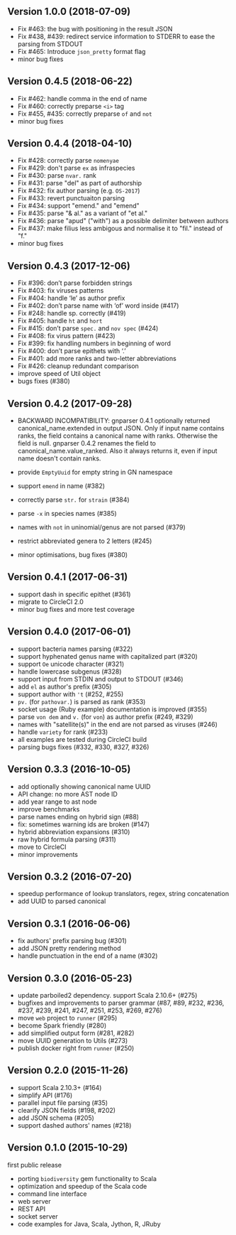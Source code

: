 Version 1.0.0 (2018-07-09)
-------------------------
- Fix #463: the bug with positioning in the result JSON
- Fix #438, #439: redirect service information to STDERR to ease the parsing from STDOUT
- Fix #465: Introduce `json_pretty` format flag
- minor bug fixes

Version 0.4.5 (2018-06-22)
--------------------------
- Fix #462: handle comma in the end of name
- Fix #460: correctly preparse `<i>` tag
- Fix #455, #435: correctly preparse `of` and `not`
- minor bug fixes

Version 0.4.4 (2018-04-10)
--------------------------

- Fix #428: correctly parse `nomenyae`
- Fix #429: don't parse `ex` as infraspecies
- Fix #430: parse `nvar.` rank
- Fix #431: parse "del" as part of authorship
- Fix #432: fix author parsing (e.g. `OS-2017`)
- Fix #433: revert punctuaiton parsing
- Fix #434: support "emend." and "emend"
- Fix #435: parse "& al." as a variant of "et al."
- Fix #436: parse "apud" ("with") as a possible delimiter between authors
- Fix #437: make filius less ambigous and normalise it to "fil." instead of "f."
- minor bug fixes

Version 0.4.3 (2017-12-06)
--------------------------

- Fix #396: don’t parse forbidden strings
- Fix #403: fix viruses patterns
- Fix #404: handle ‘le’ as author prefix
- Fix #402: don’t parse name with ‘of’ word inside (#417)
- Fix #248: handle sp. correctly (#419)
- Fix #405: handle `ht` and `hort`
- Fix #415: don’t parse `spec.` and `nov spec` (#424)
- Fix #408: fix virus pattern (#423)
- Fix #399: fix handling numbers in beginning of word
- Fix #400: don’t parse epithets with ‘.’
- Fix #401: add more ranks and two-letter abbreviations
- Fix #426: cleanup redundant comparison
- improve speed of Util object
- bugs fixes (#380)

Version 0.4.2 (2017-09-28)
--------------------------

- BACKWARD INCOMPATIBILITY: gnparser 0.4.1 optionally returned
  canonical_name.extended in output JSON. Only if input name contains
  ranks, the field contains a canonical name with ranks. Otherwise the field is
  null. gnparser 0.4.2 renames the field to canonical_name.value_ranked. Also
  it always returns it, even if input name doesn't contain ranks.

- provide `EmptyUuid` for empty string in GN namespace
- support `emend` in name (#382)
- correctly parse `str.` for `strain` (#384)
- parse `-x` in species names (#385)
- names with `not` in uninomial/genus are not parsed (#379)
- restrict abbreviated genera to 2 letters (#245)
- minor optimisations, bug fixes (#380)


Version 0.4.1 (2017-06-31)
--------------------------

- support dash in specific epithet (#361)
- migrate to CircleCI 2.0
- minor bug fixes and more test coverage

Version 0.4.0 (2017-06-01)
--------------------------

- support bacteria names parsing (#322)
- support hyphenated genus name with capitalized part (#320)
- support `Oe` unicode character (#321)
- handle lowercase subgenus (#328)
- support input from STDIN and output to STDOUT (#346)
- add `el` as author's prefix (#305)
- support author with `'t` (#252, #255)
- `pv.` (for `pathovar.`) is parsed as rank (#353)
- socket usage (Ruby example) documentation is improved (#355)
- parse `von dem` and `v.` (for `von`) as author prefix (#249, #329)
- names with "satellite(s)" in the end are not parsed as viruses (#246)
- handle `variety` for rank (#233)
- all examples are tested during CircleCI build
- parsing bugs fixes (#332, #330, #327, #326)

Version 0.3.3 (2016-10-05)
--------------------------

- add optionally showing canonical name UUID
- API change: no more AST node ID
- add year range to ast node
- improve benchmarks
- parse names ending on hybrid sign (#88)
- fix: sometimes warning ids are broken (#147)
- hybrid abbreviation expansions (#310)
- raw hybrid formula parsing (#311)
- move to CircleCI
- minor improvements

Version 0.3.2 (2016-07-20)
--------------------------

- speedup performance of lookup translators, regex, string concatenation
- add UUID to parsed canonical

Version 0.3.1 (2016-06-06)
--------------------------

- fix authors' prefix parsing bug (#301)
- add JSON pretty rendering method
- handle punctuation in the end of a name (#302)

Version 0.3.0 (2016-05-23)
--------------------------

- update parboiled2 dependency. support Scala 2.10.6+ (#275)
- bugfixes and improvements to parser grammar (#87, #89, #232, #236, #237, #239,
#241, #247, #251, #253, #269, #276)
- move `web` project to `runner` (#295)
- become Spark friendly (#280)
- add simplified output form (#281, #282)
- move UUID generation to Utils (#273)
- publish docker right from `runner` (#250)

Version 0.2.0 (2015-11-26)
--------------------------

- support Scala 2.10.3+ (#164)
- simplify API (#176)
- parallel input file parsing (#35)
- clearify JSON fields (#198, #202)
- add JSON schema (#205)
- support dashed authors' names (#218)

Version 0.1.0 (2015-10-29)
--------------------------

first public release

- porting `biodiversity` gem functionality to Scala
- optimization and speedup of the Scala code
- command line interface
- web server
- REST API
- socket server
- code examples for Java, Scala, Jython, R, JRuby

